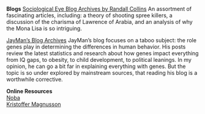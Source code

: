 **Blogs**
[Sociological Eye Blog Archives by Randall Collins](http://sociological-eye.blogspot.com/)
An assortment of fascinating articles, including: a theory of shooting spree killers, a discussion of the charisma of Lawrence of Arabia, and an analysis of why the Mona Lisa is so intriguing.

[JayMan’s Blog Archives](https://jaymans.wordpress.com/about/)
JayMan’s blog focuses on a taboo subject: the role genes play in determining the differences in human behavior. His posts review the latest statistics and research about how genes impact everything from IQ gaps, to obesity, to child development, to political leanings. In my opinion, he can go a bit far in explaining everything with genes. But the topic is so under explored by mainstream sources, that reading his blog is a worthwhile corrective.

**Online Resources**  
[Noba](https://nobaproject.com/)  
[Kristoffer Magnusson](https://rpsychologist.com/)
